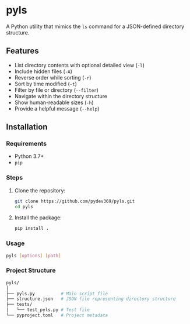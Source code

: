 # pyls
A Python utility that mimics the `ls` command for a JSON-defined directory structure.

## Features

- List directory contents with optional detailed view (`-l`)
- Include hidden files (`-A`)
- Reverse order while sorting (`-r`)
- Sort by time modified (`-t`)
- Filter by file or directory (`--filter`)
- Navigate within the directory structure
- Show human-readable sizes (`-h`)
- Provide a helpful message (`--help`)


## Installation

### Requirements

- Python 3.7+
- `pip`

### Steps

1. Clone the repository:

    ```bash
    git clone https://github.com/pydev369/pyls.git
    cd pyls
    ```

2. Install the package:

    ```bash
    pip install .
    ```

### Usage

```bash
pyls [options] [path]
```

### Project Structure

```bash
pyls/
│
├── pyls.py          # Main script file
├── structure.json   # JSON file representing directory structure
├── tests/
│   └── test_pyls.py # Test file
└── pyproject.toml   # Project metadata
```
